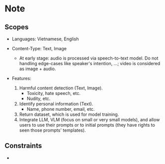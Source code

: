 # Note


## Scopes

- Languages: Vietnamese, English
- Content-Type: Text, Image
    - At early stage: audio is processed via speech-to-text model. Do not handling edge-cases like speaker's intention, ...; video is considered as image + audio.

- Features:
    1. Harmful content detection (Text, Image).
        - Toxicity, hate speech, etc.
        - Nudity, etc.
    2. Identify personal information (Text).
        - Name, phone number, email, etc.
    3. Return dataset, which is used for model training.
    4. Integrate LLM, VLM (focus on small or very small models), and allow users to use their prompts or to initial prompts (they have rights to seen those prompts' templates).


## Constraints

- 
